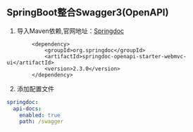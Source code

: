 ## SpringBoot整合Swagger3(OpenAPI)

1. 导入Maven依赖,官网地址：[Springdoc](https://springdoc.org/)

```
        <dependency>
            <groupId>org.springdoc</groupId>
            <artifactId>springdoc-openapi-starter-webmvc-ui</artifactId>
            <version>2.3.0</version>
        </dependency>
```

2. 添加配置文件

```yaml
springdoc:
  api-docs:
    enabled: true
    path: /swagger
```